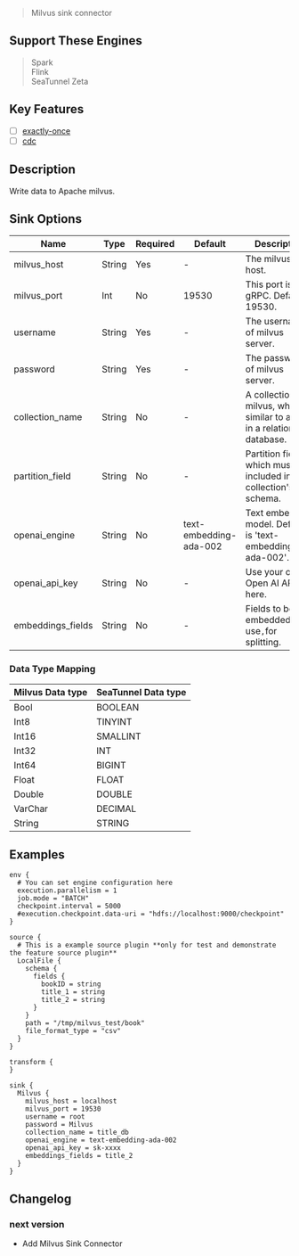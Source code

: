 > Milvus sink connector

## Support These Engines

> Spark<br/>
> Flink<br/>
> SeaTunnel Zeta<br/>

## Key Features

- [ ] [exactly-once](../../concept/connector-v2-features.md)
- [ ] [cdc](../../concept/connector-v2-features.md)

## Description

Write data to Apache milvus.

## Sink Options

|       Name        |  Type  | Required |        Default         |                                  Description                                  |
|-------------------|--------|----------|------------------------|-------------------------------------------------------------------------------|
| milvus_host       | String | Yes      | -                      | The milvus host.                                                              |
| milvus_port       | Int    | No       | 19530                  | This port is for gRPC. Default is 19530.                                      |
| username          | String | Yes      | -                      | The username of milvus server.                                                |
| password          | String | Yes      | -                      | The password of milvus server.                                                |
| collection_name   | String | No       | -                      | A collection of milvus, which is similar to a table in a relational database. |
| partition_field   | String | No       | -                      | Partition fields, which must be included in the collection's schema.          |
| openai_engine     | String | No       | text-embedding-ada-002 | Text embedding model. Default is 'text-embedding-ada-002'.                    |
| openai_api_key    | String | No       | -                      | Use your own Open AI API Key here.                                            |
| embeddings_fields | String | No       | -                      | Fields to be embedded,They use`,`for splitting.                               |

### Data Type Mapping

| Milvus Data type | SeaTunnel Data type |
|------------------|---------------------|
| Bool             | BOOLEAN             |
| Int8             | TINYINT             |
| Int16            | SMALLINT            |
| Int32            | INT                 |
| Int64            | BIGINT              |
| Float            | FLOAT               |
| Double           | DOUBLE              |
| VarChar          | DECIMAL             |
| String           | STRING              |

## Examples

```hocon
env {
  # You can set engine configuration here
  execution.parallelism = 1
  job.mode = "BATCH"
  checkpoint.interval = 5000
  #execution.checkpoint.data-uri = "hdfs://localhost:9000/checkpoint"
}

source {
  # This is a example source plugin **only for test and demonstrate the feature source plugin**
  LocalFile {
    schema {
      fields {
        bookID = string
        title_1 = string
        title_2 = string
      }
    }
    path = "/tmp/milvus_test/book"
    file_format_type = "csv"
  }
}

transform {
}

sink {
  Milvus {
    milvus_host = localhost
    milvus_port = 19530
    username = root
    password = Milvus
    collection_name = title_db
    openai_engine = text-embedding-ada-002
    openai_api_key = sk-xxxx
    embeddings_fields = title_2
  }
}
```

## Changelog

### next version

- Add Milvus Sink Connector

